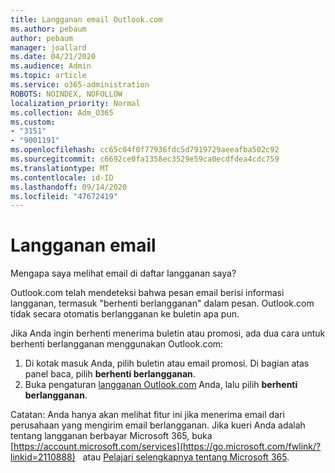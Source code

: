 ```yaml
---
title: Langganan email Outlook.com
ms.author: pebaum
author: pebaum
manager: joallard
ms.date: 04/21/2020
ms.audience: Admin
ms.topic: article
ms.service: o365-administration
ROBOTS: NOINDEX, NOFOLLOW
localization_priority: Normal
ms.collection: Adm_O365
ms.custom:
- "3151"
- "9001191"
ms.openlocfilehash: cc65c04f0f77936fdc5d7919729aeeafba502c92
ms.sourcegitcommit: c6692ce0fa1358ec3529e59ca0ecdfdea4cdc759
ms.translationtype: MT
ms.contentlocale: id-ID
ms.lasthandoff: 09/14/2020
ms.locfileid: "47672419"
---
```

# <a name="email-subscriptions"></a>Langganan email

Mengapa saya melihat email di daftar langganan saya?

Outlook.com telah mendeteksi bahwa pesan email berisi informasi langganan, termasuk "berhenti berlangganan" dalam pesan. Outlook.com tidak secara otomatis berlangganan ke buletin apa pun.

Jika Anda ingin berhenti menerima buletin atau promosi, ada dua cara untuk berhenti berlangganan menggunakan Outlook.com:
1. Di kotak masuk Anda, pilih buletin atau email promosi. Di bagian atas panel baca, pilih **berhenti berlangganan**.
2. Buka pengaturan [langganan Outlook.com](https://go.microsoft.com/fwlink/?linkid=2110887) Anda, lalu pilih **berhenti berlangganan**.

Catatan: Anda hanya akan melihat fitur ini jika menerima email dari perusahaan yang mengirim email berlangganan.
Jika kueri Anda adalah tentang langganan berbayar Microsoft 365, buka [https://account.microsoft.com/services](https://go.microsoft.com/fwlink/?linkid=2110888)   atau [Pelajari selengkapnya tentang Microsoft 365](https://products.office.com/compare-all-microsoft-office-products?tab=1&WT.mc_id=PROD_OL-Web_Support_O365NewValue_Upgrade).
  
